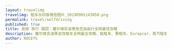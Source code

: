 ```yaml
---
layout: travelimg
travelimg: 租车水印版微信图片_20190905143050.png
permalink: travel/selfdriving
published: true
title: 旅游 旅行 跟团：塞尔维亚波黑免签自由行全网最佳攻略 
description: 塞尔维亚波黑自驾租车全网最全攻略，租租车、惠租车、Europcar、首汽租车。
author: ROCEYS
---
```


